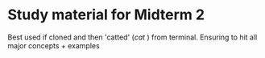 # Study material for Midterm 2

Best used if cloned and then 'catted' (*cat <filename>*) from terminal. Ensuring to hit all major concepts + examples
